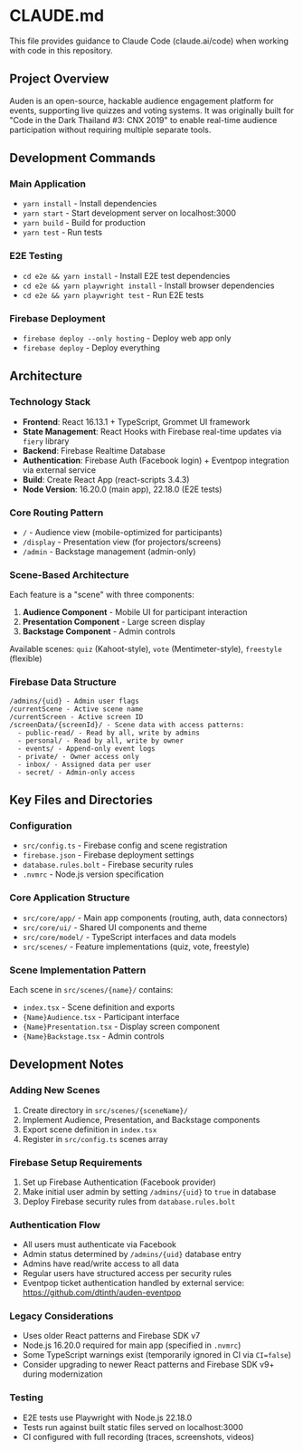 # CLAUDE.md

This file provides guidance to Claude Code (claude.ai/code) when working with code in this repository.

## Project Overview

Auden is an open-source, hackable audience engagement platform for events, supporting live quizzes and voting systems. It was originally built for "Code in the Dark Thailand #3: CNX 2019" to enable real-time audience participation without requiring multiple separate tools.

## Development Commands

### Main Application
- `yarn install` - Install dependencies
- `yarn start` - Start development server on localhost:3000
- `yarn build` - Build for production
- `yarn test` - Run tests

### E2E Testing
- `cd e2e && yarn install` - Install E2E test dependencies
- `cd e2e && yarn playwright install` - Install browser dependencies
- `cd e2e && yarn playwright test` - Run E2E tests

### Firebase Deployment
- `firebase deploy --only hosting` - Deploy web app only
- `firebase deploy` - Deploy everything

## Architecture

### Technology Stack
- **Frontend**: React 16.13.1 + TypeScript, Grommet UI framework
- **State Management**: React Hooks with Firebase real-time updates via `fiery` library
- **Backend**: Firebase Realtime Database
- **Authentication**: Firebase Auth (Facebook login) + Eventpop integration via external service
- **Build**: Create React App (react-scripts 3.4.3)
- **Node Version**: 16.20.0 (main app), 22.18.0 (E2E tests)

### Core Routing Pattern
- `/` - Audience view (mobile-optimized for participants)
- `/display` - Presentation view (for projectors/screens)
- `/admin` - Backstage management (admin-only)

### Scene-Based Architecture
Each feature is a "scene" with three components:
1. **Audience Component** - Mobile UI for participant interaction
2. **Presentation Component** - Large screen display
3. **Backstage Component** - Admin controls

Available scenes: `quiz` (Kahoot-style), `vote` (Mentimeter-style), `freestyle` (flexible)

### Firebase Data Structure
```
/admins/{uid} - Admin user flags
/currentScene - Active scene name
/currentScreen - Active screen ID
/screenData/{screenId}/ - Scene data with access patterns:
  - public-read/ - Read by all, write by admins
  - personal/ - Read by all, write by owner
  - events/ - Append-only event logs
  - private/ - Owner access only
  - inbox/ - Assigned data per user
  - secret/ - Admin-only access
```

## Key Files and Directories

### Configuration
- `src/config.ts` - Firebase config and scene registration
- `firebase.json` - Firebase deployment settings
- `database.rules.bolt` - Firebase security rules
- `.nvmrc` - Node.js version specification

### Core Application Structure
- `src/core/app/` - Main app components (routing, auth, data connectors)
- `src/core/ui/` - Shared UI components and theme
- `src/core/model/` - TypeScript interfaces and data models
- `src/scenes/` - Feature implementations (quiz, vote, freestyle)

### Scene Implementation Pattern
Each scene in `src/scenes/{name}/` contains:
- `index.tsx` - Scene definition and exports
- `{Name}Audience.tsx` - Participant interface
- `{Name}Presentation.tsx` - Display screen component  
- `{Name}Backstage.tsx` - Admin controls

## Development Notes

### Adding New Scenes
1. Create directory in `src/scenes/{sceneName}/`
2. Implement Audience, Presentation, and Backstage components
3. Export scene definition in `index.tsx`
4. Register in `src/config.ts` scenes array

### Firebase Setup Requirements
1. Set up Firebase Authentication (Facebook provider)
2. Make initial user admin by setting `/admins/{uid}` to `true` in database
3. Deploy Firebase security rules from `database.rules.bolt`

### Authentication Flow
- All users must authenticate via Facebook
- Admin status determined by `/admins/{uid}` database entry
- Admins have read/write access to all data
- Regular users have structured access per security rules
- Eventpop ticket authentication handled by external service: https://github.com/dtinth/auden-eventpop

### Legacy Considerations
- Uses older React patterns and Firebase SDK v7
- Node.js 16.20.0 required for main app (specified in `.nvmrc`)
- Some TypeScript warnings exist (temporarily ignored in CI via `CI=false`)
- Consider upgrading to newer React patterns and Firebase SDK v9+ during modernization

### Testing
- E2E tests use Playwright with Node.js 22.18.0
- Tests run against built static files served on localhost:3000
- CI configured with full recording (traces, screenshots, videos)